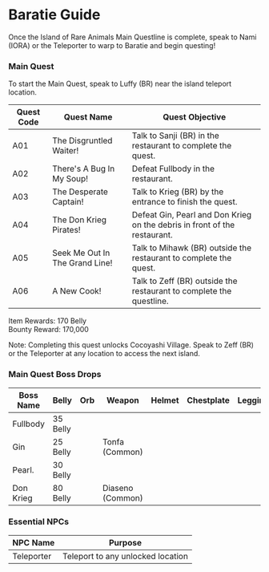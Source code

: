 # Baratie Guide

Once the Island of Rare Animals Main Questline is complete, speak to Nami (IORA) or the Teleporter to warp to Baratie and begin questing!

### Main Quest

To start the Main Quest, speak to Luffy (BR) near the island teleport location.

| Quest Code| Quest Name                    | Quest Objective|
|-----------|-----------                    |-----------|
| A01       | The Disgruntled Waiter!       |Talk to Sanji (BR) in the restaurant to complete the quest.|
| A02       | There's A Bug In My Soup!     |Defeat Fullbody in the restaurant.|
| A03       | The Desperate Captain!        |Talk to Krieg (BR) by the entrance to finish the quest.|
| A04       | The Don Krieg Pirates!        |Defeat Gin, Pearl and Don Krieg on the debris in front of the restaurant.|
| A05       | Seek Me Out In The Grand Line!|Talk to Mihawk (BR) outside the restaurant to complete the quest.|
| A06       | A New Cook!                   |Talk to Zeff (BR) outside the restaurant to complete the questline.|

Item Rewards: 170 Belly<br>
Bounty Reward: 170,000

Note: Completing this quest unlocks Cocoyashi Village. Speak to Zeff (BR) or the Teleporter at any location to access the next island.

### Main Quest Boss Drops

| Boss Name         | Belly      | Orb       | Weapon               | Helmet    | Chestplate | Leggings  | Boots     | Other     |
|-----------        |----------- |-----------|-----------           |-----------|----------- |-----------|-----------|-----------|
| Fullbody          | 35 Belly   |           |                      |           |            |           |           |           |
| Gin               | 25 Belly   |           | Tonfa (Common)       |           |            |           |           |           |
| Pearl.            | 30 Belly   |           |                      |           |            |           |           |           |
| Don Krieg         | 80 Belly   |           | Diaseno (Common)     |           |            |           |           |           |

### Essential NPCs

| NPC Name         | Purpose                            |
|-------------     |-----------                         |
| Teleporter       | Teleport to any unlocked location  |